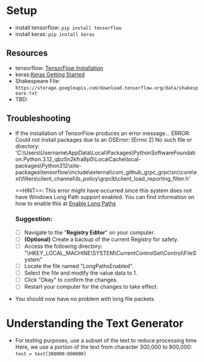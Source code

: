 # Setup 
 - install tensorflow: ` pip install tensorflow `
 - install keras: ` pip install keras `
 ## Resources
 - tensorflow: [TensorFlow Installation](https://www.tensorflow.org/install) 
 - keras:[Keras Getting Started](https://keras.io/getting_started/)
 - Shakespeare File: ` https://storage.googleapis.com/download.tensorflow.org/data/shakespeare.txt `
 - TBD:

## Troubleshooting
 - If the installation of TensorFlow produces an error message... ERROR: Could not install packages due to an OSError: [Errno 2] No such file or directory: 'C:\\Users\\Username\\AppData\\Local\\Packages\\PythonSoftwareFoundation.Python.3.12_qbz5n2kfra8p0\\LocalCache\\local-packages\\Python312\\site-packages\\tensorflow\\include\\external\\com_github_grpc_grpc\\src\\core\\ext\\filters\\client_channel\\lb_policy\\grpclb\\client_load_reporting_filter.h'

    ==HINT==: This error might have occurred since this system does not have Windows Long Path support enabled. You can find information on how to enable this at [Enable Long Paths](https://pip.pypa.io/warnings/enable-long-paths)

    ### Suggestion: 
     - [ ] Navigate to the "**Registry Editor**" on your computer.
     - [ ] **(Optional)** Create a backup of the current Registry for safety.
     - [ ] Access the following directory: "\HKEY_LOCAL_MACHINE\SYSTEM\CurrentControlSet\Control\FileSystem"
     - [ ] Locate the file named "LongPathsEnabled".
     - [ ] Select the file and modify the value data to 1.
     - [ ] Click "Okay" to confirm the changes.
     - [ ] Restart your computer for the changes to take effect.
 - You should now have no problem with long file packets

# Understanding the Text Generator
 - For testing purposes, use a subset of the text to reduce processing time Here, we use a portion of the text from character 300,000 to 800,000: `text = text[300000:800000]`






